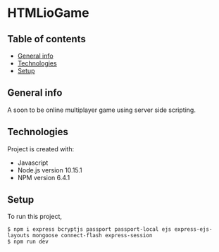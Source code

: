 # HTMLioGame


## Table of contents
* [General info](#general-info)
* [Technologies](#technologies)
* [Setup](#setup)

## General info
A soon to be online multiplayer game using server side scripting.
	
## Technologies
Project is created with:
* Javascript
* Node.js version 10.15.1
* NPM version 6.4.1

	
## Setup
To run this project, 

```
$ npm i express bcryptjs passport passport-local ejs express-ejs-layouts mongoose connect-flash express-session
$ npm run dev
```
